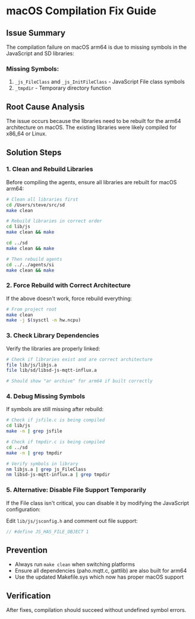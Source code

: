 # macOS Compilation Fix Guide

## Issue Summary
The compilation failure on macOS arm64 is due to missing symbols in the JavaScript and SD libraries:

### Missing Symbols:
1. `_js_FileClass` and `_js_InitFileClass` - JavaScript File class symbols
2. `_tmpdir` - Temporary directory function

## Root Cause Analysis
The issue occurs because the libraries need to be rebuilt for the arm64 architecture on macOS. The existing libraries were likely compiled for x86_64 or Linux.

## Solution Steps

### 1. Clean and Rebuild Libraries
Before compiling the agents, ensure all libraries are rebuilt for macOS arm64:

```bash
# Clean all libraries first
cd /Users/steve/src/sd
make clean

# Rebuild libraries in correct order
cd lib/js
make clean && make

cd ../sd  
make clean && make

# Then rebuild agents
cd ../../agents/si
make clean && make
```

### 2. Force Rebuild with Correct Architecture
If the above doesn't work, force rebuild everything:

```bash
# From project root
make clean
make -j $(sysctl -n hw.ncpu)
```

### 3. Check Library Dependencies
Verify the libraries are properly linked:

```bash
# Check if libraries exist and are correct architecture
file lib/js/libjs.a
file lib/sd/libsd-js-mqtt-influx.a

# Should show "ar archive" for arm64 if built correctly
```

### 4. Debug Missing Symbols
If symbols are still missing after rebuild:

```bash
# Check if jsfile.c is being compiled
cd lib/js
make -n | grep jsfile

# Check if tmpdir.c is being compiled  
cd ../sd
make -n | grep tmpdir

# Verify symbols in library
nm libjs.a | grep js_FileClass
nm libsd-js-mqtt-influx.a | grep tmpdir
```

### 5. Alternative: Disable File Support Temporarily
If the File class isn't critical, you can disable it by modifying the JavaScript configuration:

Edit `lib/js/jsconfig.h` and comment out file support:
```c
// #define JS_HAS_FILE_OBJECT 1
```

## Prevention
- Always run `make clean` when switching platforms
- Ensure all dependencies (paho.mqtt.c, gattlib) are also built for arm64
- Use the updated Makefile.sys which now has proper macOS support

## Verification
After fixes, compilation should succeed without undefined symbol errors.
